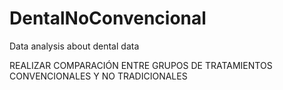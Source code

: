# DentalNoConvencional
Data analysis about dental data

REALIZAR COMPARACIÓN ENTRE GRUPOS DE 
TRATAMIENTOS CONVENCIONALES Y NO TRADICIONALES
